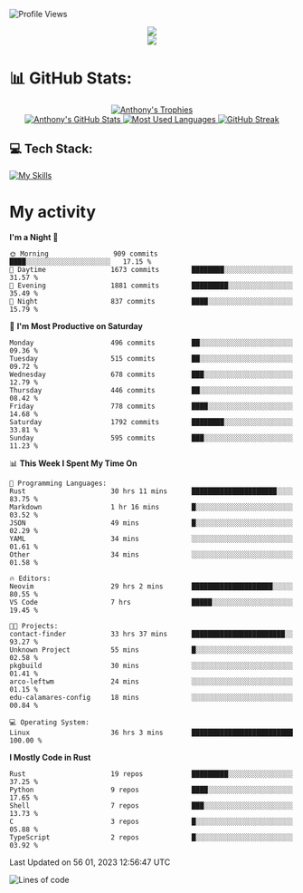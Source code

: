 
![Profile Views](https://komarev.com/ghpvc/?username=anthonymichaeltdm&label=Profile%20views&color=0e75b6&style=flat)

<!--profile banner-->
<div align="center">
  <img src="https://svg-banners.vercel.app/api?type=typeWriter&text1=Anthony%20Rubick&width=800&height=150" />
</div>

<!--profile views-->
<div align="center">
  <a href="https://u8views.com/github/AnthonyMichaelTDM">
    <img src="https://u8views.com/api/v1/github/profiles/68485672/views/day-week-month-total-count.svg">
  </a>
</div>

# 📊 GitHub Stats:

<!--trophies https://github.com/ryo-ma/github-profile-trophy -->
<div align="center"> 
  <a href="https://github.com/ryo-ma/github-profile-trophy">
    <picture>
      <source
        srcset="https://github-profile-trophy.vercel.app/?username=anthonymichaeltdm&theme=gitdimmed&no-frame=true&no-bg=true&column=-1"
        media="(prefers-color-scheme: dark)"
      />
      <source
        srcset="https://github-profile-trophy.vercel.app/?username=anthonymichaeltdm&theme=_____&no-frame=true&no-bg=true&column=-1"
        media="(prefers-color-scheme: light), (prefers-color-scheme: no-preference)"
      />
      <img src="https://github-profile-trophy.vercel.app/?username=anthonymichaeltdm&theme=gitdimmed&no-frame=true&no-bg=true&column=-1" alt="Anthony's Trophies" />
    </picture>
  </a>
</div>

<div align="center">
  <a href="https://github.com/anuraghazra/github-readme-stats">
    <picture>
      <source
        srcset="https://github-readme-stats.vercel.app/api?username=anthonymichaeltdm&show_icons=true&locale=en&theme=github_dark_dimmed&count_private=true&hide_border=true&include_all_commits=true"
        media="(prefers-color-scheme: dark)"
      />
      <source
        srcset="https://github-readme-stats.vercel.app/api?username=anthonymichaeltdm&show_icons=true&locale=en&theme=___&count_private=true&hide_border=true&include_all_commits=true"
        media="(prefers-color-scheme: light), (prefers-color-scheme: no-preference)"
      />
      <img src="https://github-readme-stats.vercel.app/api?username=anthonymichaeltdm&show_icons=true&locale=en&theme=github_dark_dimmed&count_private=true&hide_border=true&include_all_commits=true" alt="Anthony's GitHub Stats" />
    </picture>
  </a>
  
  <!--most used languages-->
  <a href="https://github.com/anuraghazra/github-readme-stats">
    <picture>
      <source
        srcset="https://github-readme-stats.vercel.app/api/top-langs?username=anthonymichaeltdm&show_icons=true&locale=en&layout=compact&theme=github_dark_dimmed&langs_count=8&count_private=true&size_weight=0.5&count_weight=0.5&hide_border=true"
        media="(prefers-color-scheme: dark)"
      />
      <source
        srcset="https://github-readme-stats.vercel.app/api/top-langs?username=anthonymichaeltdm&show_icons=true&locale=en&layout=compact&theme=____&langs_count=8&count_private=true&size_weight=0.5&count_weight=0.5&hide_border=true"
        media="(prefers-color-scheme: light), (prefers-color-scheme: no-preference)"
      />
      <img src="https://github-readme-stats.vercel.app/api/top-langs?username=anthonymichaeltdm&show_icons=true&locale=en&layout=compact&theme=github_dark_dimmed&langs_count=8&count_private=true&size_weight=0.5&count_weight=0.5&hide_border=true" alt="Most Used Languages" />
    </picture>
  </a>
  
  <!--streak https://git.io/streak-stats -->
  <a href="https://git.io/streak-stats">
    <picture>
      <source
        srcset="https://streak-stats.demolab.com?user=AnthonyMichaelTDM&theme=one-dark-pro&hide_border=true"
        media="(prefers-color-scheme: dark)"
      />
      <source
        srcset="https://streak-stats.demolab.com?user=AnthonyMichaelTDM&theme=_____&hide_border=true"
        media="(prefers-color-scheme: light), (prefers-color-scheme: no-preference)"
      />
      <img src="https://streak-stats.demolab.com?user=AnthonyMichaelTDM&theme=one-dark-pro&hide_border=true" alt="GitHub Streak" />
    </picture>
  </a>
</div>

<!--favorite languages and tools, and most used langs-->
## 💻 Tech Stack:

[![My Skills](https://skillicons.dev/icons?i=rust,actix,aws,github,githubactions,git,linux,bash,cpp,docker,java,latex,md,neovim,postgres,py,regex,vscode&theme=dark&perline=6)](https://skillicons.dev#gh-dark-mode-only)

# My activity

<!--START_SECTION:activity-->

<!--END_SECTION:activity-->

<!-- weekly activity https://github.com/AnthonyMichaelTDM/waka-readme-stats -->
<!--START_SECTION:waka-->
**I'm a Night 🦉** 

```text
🌞 Morning                909 commits         ████░░░░░░░░░░░░░░░░░░░░░   17.15 % 
🌆 Daytime                1673 commits        ████████░░░░░░░░░░░░░░░░░   31.57 % 
🌃 Evening                1881 commits        █████████░░░░░░░░░░░░░░░░   35.49 % 
🌙 Night                  837 commits         ████░░░░░░░░░░░░░░░░░░░░░   15.79 % 
```
📅 **I'm Most Productive on Saturday** 

```text
Monday                   496 commits         ██░░░░░░░░░░░░░░░░░░░░░░░   09.36 % 
Tuesday                  515 commits         ██░░░░░░░░░░░░░░░░░░░░░░░   09.72 % 
Wednesday                678 commits         ███░░░░░░░░░░░░░░░░░░░░░░   12.79 % 
Thursday                 446 commits         ██░░░░░░░░░░░░░░░░░░░░░░░   08.42 % 
Friday                   778 commits         ████░░░░░░░░░░░░░░░░░░░░░   14.68 % 
Saturday                 1792 commits        ████████░░░░░░░░░░░░░░░░░   33.81 % 
Sunday                   595 commits         ███░░░░░░░░░░░░░░░░░░░░░░   11.23 % 
```


📊 **This Week I Spent My Time On** 

```text
💬 Programming Languages: 
Rust                     30 hrs 11 mins      █████████████████████░░░░   83.75 % 
Markdown                 1 hr 16 mins        █░░░░░░░░░░░░░░░░░░░░░░░░   03.52 % 
JSON                     49 mins             █░░░░░░░░░░░░░░░░░░░░░░░░   02.29 % 
YAML                     34 mins             ░░░░░░░░░░░░░░░░░░░░░░░░░   01.61 % 
Other                    34 mins             ░░░░░░░░░░░░░░░░░░░░░░░░░   01.58 % 

🔥 Editors: 
Neovim                   29 hrs 2 mins       ████████████████████░░░░░   80.55 % 
VS Code                  7 hrs               █████░░░░░░░░░░░░░░░░░░░░   19.45 % 

🐱‍💻 Projects: 
contact-finder           33 hrs 37 mins      ███████████████████████░░   93.27 % 
Unknown Project          55 mins             █░░░░░░░░░░░░░░░░░░░░░░░░   02.58 % 
pkgbuild                 30 mins             ░░░░░░░░░░░░░░░░░░░░░░░░░   01.41 % 
arco-leftwm              24 mins             ░░░░░░░░░░░░░░░░░░░░░░░░░   01.15 % 
edu-calamares-config     18 mins             ░░░░░░░░░░░░░░░░░░░░░░░░░   00.84 % 

💻 Operating System: 
Linux                    36 hrs 3 mins       █████████████████████████   100.00 % 
```

**I Mostly Code in Rust** 

```text
Rust                     19 repos            █████████░░░░░░░░░░░░░░░░   37.25 % 
Python                   9 repos             ████░░░░░░░░░░░░░░░░░░░░░   17.65 % 
Shell                    7 repos             ███░░░░░░░░░░░░░░░░░░░░░░   13.73 % 
C                        3 repos             █░░░░░░░░░░░░░░░░░░░░░░░░   05.88 % 
TypeScript               2 repos             █░░░░░░░░░░░░░░░░░░░░░░░░   03.92 % 
```




 Last Updated on 56 01, 2023 12:56:47 UTC
<!--END_SECTION:waka-->

<!--START_SECTION:loc-->
![Lines of code](https://img.shields.io/badge/From%20Hello%20World%20I%27ve%20Written-13.2%20million%20lines%20of%20code-blue)


<!--END_SECTION:loc-->
